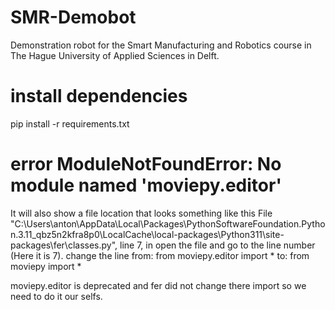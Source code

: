 # SMR-Demobot
Demonstration robot for the Smart Manufacturing and Robotics course in The Hague University of Applied Sciences in Delft.

# install dependencies
pip install -r requirements.txt

# error ModuleNotFoundError: No module named 'moviepy.editor'
It will also show a file location that looks something like this
File "C:\Users\anton\AppData\Local\Packages\PythonSoftwareFoundation.Python.3.11_qbz5n2kfra8p0\LocalCache\local-packages\Python311\site-packages\fer\classes.py", line 7, in <module>
open the file and go to the line number (Here it is 7).
change the line from:
	from moviepy.editor import *
to:
	from moviepy import *

moviepy.editor is deprecated and fer did not change there import so we need to do it our selfs.